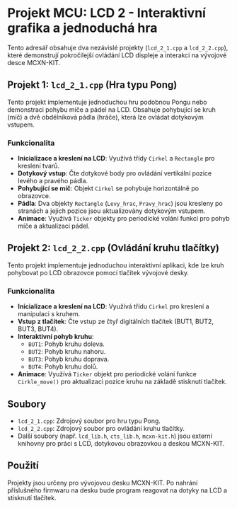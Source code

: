 # Projekt MCU: LCD 2 - Interaktivní grafika a jednoduchá hra

Tento adresář obsahuje dva nezávislé projekty (`lcd_2_1.cpp` a `lcd_2_2.cpp`), které demonstrují pokročilejší ovládání LCD displeje a interakci na vývojové desce MCXN-KIT.

## Projekt 1: `lcd_2_1.cpp` (Hra typu Pong)

Tento projekt implementuje jednoduchou hru podobnou Pongu nebo demonstraci pohybu míče a pádel na LCD. Obsahuje pohybující se kruh (míč) a dvě obdélníková pádla (hráče), která lze ovládat dotykovým vstupem.

### Funkcionalita

*   **Inicializace a kreslení na LCD**: Využívá třídy `Cirkel` a `Rectangle` pro kreslení tvarů.
*   **Dotykový vstup**: Čte dotykové body pro ovládání vertikální pozice levého a pravého pádla.
*   **Pohybující se míč**: Objekt `Cirkel` se pohybuje horizontálně po obrazovce.
*   **Pádla**: Dva objekty `Rectangle` (`Levy_hrac`, `Pravy_hrac`) jsou kresleny po stranách a jejich pozice jsou aktualizovány dotykovým vstupem.
*   **Animace**: Využívá `Ticker` objekty pro periodické volání funkcí pro pohyb míče a aktualizaci pádel.

## Projekt 2: `lcd_2_2.cpp` (Ovládání kruhu tlačítky)

Tento projekt implementuje jednoduchou interaktivní aplikaci, kde lze kruh pohybovat po LCD obrazovce pomocí tlačítek vývojové desky.

### Funkcionalita

*   **Inicializace a kreslení na LCD**: Využívá třídu `Cirkel` pro kreslení a manipulaci s kruhem.
*   **Vstup z tlačítek**: Čte vstup ze čtyř digitálních tlačítek (BUT1, BUT2, BUT3, BUT4).
*   **Interaktivní pohyb kruhu**:
    *   `BUT1`: Pohyb kruhu doleva.
    *   `BUT2`: Pohyb kruhu nahoru.
    *   `BUT3`: Pohyb kruhu doprava.
    *   `BUT4`: Pohyb kruhu dolů.
*   **Animace**: Využívá `Ticker` objekt pro periodické volání funkce `Cirkle_move()` pro aktualizaci pozice kruhu na základě stisknutí tlačítek.

## Soubory

*   `lcd_2_1.cpp`: Zdrojový soubor pro hru typu Pong.
*   `lcd_2_2.cpp`: Zdrojový soubor pro ovládání kruhu tlačítky.
*   Další soubory (např. `lcd_lib.h`, `cts_lib.h`, `mcxn-kit.h`) jsou externí knihovny pro práci s LCD, dotykovou obrazovkou a deskou MCXN-KIT.

## Použití

Projekty jsou určeny pro vývojovou desku MCXN-KIT. Po nahrání příslušného firmwaru na desku bude program reagovat na dotyky na LCD a stisknutí tlačítek.
